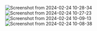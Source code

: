 
![Screenshot from 2024-02-24 10-28-34](https://github.com/Kalaivani-selvi/niki-chat-firebase1/assets/131773154/c3390013-d60e-4b89-9583-ed6bf2a0eb0c)
![Screenshot from 2024-02-24 10-27-23](https://github.com/Kalaivani-selvi/niki-chat-firebase1/assets/131773154/c4868de2-d04f-44eb-8c18-c16df9346ada)
![Screenshot from 2024-02-24 10-09-13](https://github.com/Kalaivani-selvi/niki-chat-firebase1/assets/131773154/0cf2755c-50ad-4224-b1fd-c101c0614f75)
![Screenshot from 2024-02-24 10-08-38](https://github.com/Kalaivani-selvi/niki-chat-firebase1/assets/131773154/9d259b89-f992-46c6-ae54-4efb5d13f2d9)



